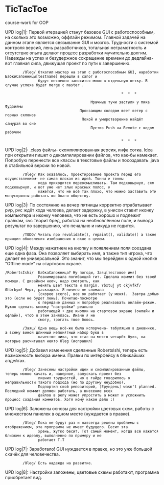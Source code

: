 # TicTacToe
course-work for OOP

UPD log|1|:        Первой итерацией станут базовое GUI с работоспособным, на сколько это возможно, оффлайн режимом.
                   Главной задачей на данном этапе является связывание GUI и мозгов. Трудности с системой контроля 
                   версий, лень разработчиков, тотальная неграмотность и отсутствие опыта делают процесс разработки 
                   мучительно долгим. Надежды на успех и безудержное сокращение времени до дедлайна- вот главная сила,
                   движущая проект по пути к завершению. 
     
            /Oleg/ Откатил мастер на этап с работоспособным GUI, наработки БабкиСапожницы[testname] перешли в сапог и 
                   будут неспешно заносится мною в отдельную ветку. В случае успеха будет merge с master . 
                 
                                                         *  *  *
                                                   
                                           Мрачные тучи застыли у пика Фудзиямы
                                      Пронзающим холодом веет ветер с горных склонов
                                       Покой и умиротворение найдёт самурай во сне
                                           Пустив Push на Remote с кодом рабочим
                                    
                                                         *  *  *
                                                 
UPD log|2|:        .class файлы- скомпилированная версия, инфа сотка. Idea при открытии пишет о декомпилировании файлов,
                   что как-бы намекает. Попробую перенести все классы в текстовые файлы и посоздавать .java в стабильной 
                   версии по новой. 

            /Oleg/ Как оказалось, проектирование проекта перед его осуществлением- не самая плохая из идей. Тонны и тонны
                   кода приходится переосмысливать. Там подковырнул, сям подковырнул, и вот уже нет злых красных полос, и
                   кажется, что не всё так плохо, что можно заставить эти монускрипты работать во благо обществу. 

UPD log|3|:        По состоянию на вечер пятницы корректно отрабатывает pvp, pvc ждёт хода челоека, делает задержку, в
                   унисон ставит иконку компьютера и иконку человека, что не есть хорошо и подлежит правкам, cvc творит
                   бред, работая на необновлённом поле, и выводя результат по завершению, что печально и никуда не годится.
            
            /TODO/ Читать про revalidate(), repaint(), validate() а также принцип обновления изображения в окне в целом.  
     
UPD log|4|:        Между нажатием на кнопку и появлением поля сооздана еще одна фаза. Она позволяет выбирать имя, а также
                   тип игрока, что делает ее универсальной. Это значит, что мы перейдем к одной кнопке "Offline mode" на 
                   стартовом экране. 

    /RobertsIshi/  БабкаСапожница? Ну погоди, Заяц[тестовое имя] 
                   Реанимировала погибающий гит. Сделала коммит без твоей помощи. С дизайном неоч, надо смотреть, как 
                   менять цвет текста и margin. Ybxtuj yt ckjvfkf/ Ghbrbym! Черт, раскладка. Я ничего не сломала 
                   (скорее всего), все ок работает (у меня).  Завтра добью это (если не будет лень). Почитаю-посмотрю
                   о передаче данных и попробую реализовать онлайн-режим.  Нужно сделать кномку "настройки" реально 
                   работающей + две кнопки на стартовом экране (онлайн и офлайн), чтоб я этим занялась. Иначе я не 
                   смогу, трогать твое боюсь. 

            /Заяц/ Одна вещь всё-же была испорчена- табуляция в дневнике, а всему виной длинный непонятный набор букв в 
                   качестве ника, что стал на место четырёх букв, на которые расчитывал некто Oleg (исправил)
                   
UPD log|5|:        Добавил изменения сделанные RobertsIshi, теперь есть возможность выбора имени. Правки по интерфейсу в 
                   ближайших апдейтах. 
                   
            /Oleg/ Занесены настройки идеи и скомпилированные файлы, теперь можно качать и, наверное, запускать проект без
                   лишних трудностей, но в гайде говорилось о неправильности такого подхода (но по другому неудобно). 
                   Подпортил свой репозиторий, [Ерундень] wasn't planned. Последний коммит должен работать, а внесение всех
                   файлов в репу может упростить а может и усложнить процесс создания коммитов. Хотя кому какое дело :(
                        
UPD log|6|:        Заложены основы для настройки цветовых схем, работы с множеством панелек в одном месте (нуждается в 
                   правке). 
            
            /Oleg/ Пока не будут раз и навсегда решены проблемы с отображением, эта программа не имеет будущего. Бесит эта 
                   хрень, жутко бесит. Тот самый момент, когда всё кажется близким к идеалу, выполненно по примеру и не 
                   работает Т.Т

UPD log|7|:        Заработало! GUI нуждается в правке, но это уже большой скачёк для человечества.
            
            /Oleg/ Есть надежда на развитие.

UPD log|8|:        Настройки заложены, цветовые схемы работают, программа приобретает вид.
